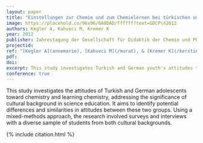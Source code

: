 ```yaml
---
layout: paper
title: "Einstellungen zur Chemie und zum Chemielernen bei türkischen und deutschen Jugendlichen"
image: https://placehold.co/96x96/6A0DAD/ffffff?text=GDCP\n2012
authors: Kegler A, Kahveci M, Kremer K
year: 2012
publisher: Jahrestagung der Gesellschaft für Didaktik der Chemie und Physik (GDCP)
projectid:
ref: "[Kegler A](annemarie), [Kahveci M](/murat), & [Kremer K](/kerstin). (2012). _Einstellungen zur Chemie und zum Chemielernen bei türkischen und deutschen Jugendlichen_. Paper presented at the Jahrestagung der Gesellschaft für Didaktik der Chemie und Physik (GDCP). [Poster]. Leibniz- Universität, Hannover, Germany. September 17 - 20, 2012."
pdf:
doi:
excerpt: This study investigates Turkish and German youth's attitudes toward chemistry as a subject and the process of learning it.
conference: true
---
```


This study investigates the attitudes of Turkish and German adolescents toward chemistry and learning chemistry, addressing the significance of cultural background in science education. It aims to identify potential differences and similarities in attitudes between these two groups. Using a mixed-methods approach, the research involved surveys and interviews with a diverse sample of students from both cultural backgrounds. 


{% include citation.html %}